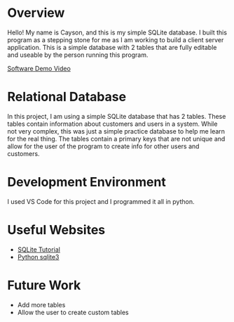 # Overview

Hello! My name is Cayson, and this is my simple SQLite database. I built this program as a stepping
stone for me as I am working to build a client server application. This is a simple database with 2
tables that are fully editable and useable by the person running this program.

[Software Demo Video](https://youtu.be/zwWS1fapc8Q)

# Relational Database

In this project, I am using a simple SQLite database that has 2 tables. These tables contain information
about customers and users in a system. While not very complex, this was just a simple practice database
to help me learn for the real thing. The tables contain a primary keys that are not unique and allow for
the user of the program to create info for other users and customers.

# Development Environment

I used VS Code for this project and I programmed it all in python.

# Useful Websites

- [SQLite Tutorial](https://www.sqlitetutorial.net/)
- [Python sqlite3](https://docs.python.org/3.8/library/sqlite3.html)

# Future Work

- Add more tables
- Allow the user to create custom tables
